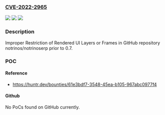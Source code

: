 ### [CVE-2022-2965](https://cve.mitre.org/cgi-bin/cvename.cgi?name=CVE-2022-2965)
![](https://img.shields.io/static/v1?label=Product&message=notrinos%2Fnotrinoserp&color=blue)
![](https://img.shields.io/static/v1?label=Version&message=n%2Fa&color=blue)
![](https://img.shields.io/static/v1?label=Vulnerability&message=CWE-1021%20Improper%20Restriction%20of%20Rendered%20UI%20Layers%20or%20Frames&color=brighgreen)

### Description

Improper Restriction of Rendered UI Layers or Frames in GitHub repository notrinos/notrinoserp prior to 0.7.

### POC

#### Reference
- https://huntr.dev/bounties/61e3bdf7-3548-45ea-b105-967abc0977f4

#### Github
No PoCs found on GitHub currently.

